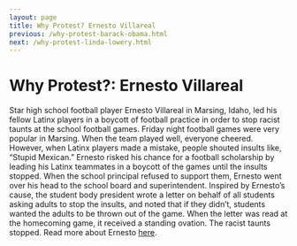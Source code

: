 ```yaml
---
layout: page
title: Why Protest? Ernesto Villareal
previous: /why-protest-barack-obama.html
next: /why-protest-linda-lowery.html
---
```


Why Protest?: Ernesto Villareal
=================

Star high school football player Ernesto Villareal in Marsing, Idaho, led his fellow Latinx players in a boycott of football practice in order to stop racist taunts at the school football games. 
Friday night football games were very popular in Marsing. When the team played well, everyone cheered. However, when Latinx players made a mistake, people shouted insults like, “Stupid Mexican.” Ernesto risked his chance for a football scholarship by leading his Latinx teammates in a boycott of the games until the insults stopped. When the school principal refused to support them, Ernesto went over his head to the school board and superintendent. Inspired by Ernesto’s cause, the student body president wrote a letter on behalf of all students asking adults to stop the insults, and noted that if they didn’t, students wanted the adults to be thrown out of the game. When the letter was read at the homecoming game, it received a standing ovation. The racist taunts stopped. Read more about Ernesto [here](http://giraffeheroes.org/storybank-of-real-heroes?sobi2Task=sobi2Details&catid=0&sobi2Id=1085). 

